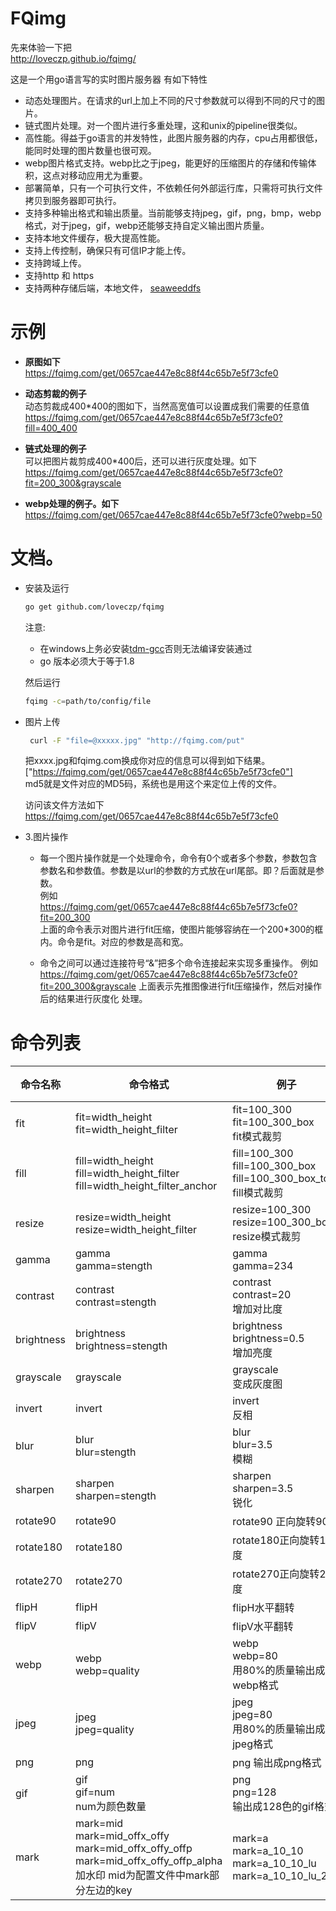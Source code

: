 # FQimg 

先来体验一下把  
http://loveczp.github.io/fqimg/

这是一个用go语言写的实时图片服务器
有如下特性
* 动态处理图片。在请求的url上加上不同的尺寸参数就可以得到不同的尺寸的图片。
* 链式图片处理。对一个图片进行多重处理，这和unix的pipeline很类似。
* 高性能。得益于go语言的并发特性，此图片服务器的内存，cpu占用都很低，能同时处理的图片数量也很可观。
* webp图片格式支持。webp比之于jpeg，能更好的压缩图片的存储和传输体积，这点对移动应用尤为重要。
* 部署简单，只有一个可执行文件，不依赖任何外部运行库，只需将可执行文件拷贝到服务器即可执行。
* 支持多种输出格式和输出质量。当前能够支持jpeg，gif，png，bmp，webp格式，对于jpeg，gif，webp还能够支持自定义输出图片质量。
* 支持本地文件缓存，极大提高性能。
* 支持上传控制，确保只有可信IP才能上传。
* 支持跨域上传。
* 支持http 和 https
* 支持两种存储后端，本地文件， [seaweeddfs](https://github.com/chrislusf/seaweedfs)

# 示例 
* **原图如下**  
https://fqimg.com/get/0657cae447e8c88f44c65b7e5f73cfe0

* **动态剪裁的例子**  
动态剪裁成400*400的图如下，当然高宽值可以设置成我们需要的任意值  
https://fqimg.com/get/0657cae447e8c88f44c65b7e5f73cfe0?fill=400_400

* **链式处理的例子**  
可以把图片裁剪成400*400后，还可以进行灰度处理。如下  
https://fqimg.com/get/0657cae447e8c88f44c65b7e5f73cfe0?fit=200_300&grayscale

* **webp处理的例子。如下**  
https://fqimg.com/get/0657cae447e8c88f44c65b7e5f73cfe0?webp=50





# 文档。 
* 安装及运行 
    ```bash
    go get github.com/loveczp/fqimg
    ```
    注意:
    * 在windows上务必安装<a href="http://tdm-gcc.tdragon.net/download">tdm-gcc</a>否则无法编译安装通过
    * go 版本必须大于等于1.8

    然后运行
    ```bash
    fqimg -c=path/to/config/file
    ```

* 图片上传 
   ```bash
    curl -F "file=@xxxxx.jpg" "http://fqimg.com/put"
   ```
    把xxxx.jpg和fqimg.com换成你对应的信息可以得到如下结果。  
    ["https://fqimg.com/get/0657cae447e8c88f44c65b7e5f73cfe0"]  
    md5就是文件对应的MD5码，系统也是用这个来定位上传的文件。

    访问该文件方法如下
    https://fqimg.com/get/0657cae447e8c88f44c65b7e5f73cfe0



* 3.图片操作 
    * 每一个图片操作就是一个处理命令，命令有0个或者多个参数，参数包含参数名和参数值。参数是以url的参数的方式放在url尾部。即？后面就是参数。  
    例如  
    https://fqimg.com/get/0657cae447e8c88f44c65b7e5f73cfe0?fit=200_300  
    上面的命令表示对图片进行fit压缩，使图片能够容纳在一个200*300的框内。命令是fit。对应的参数是高和宽。

    * 命令之间可以通过连接符号“&”把多个命令连接起来实现多重操作。
    例如  
    https://fqimg.com/get/0657cae447e8c88f44c65b7e5f73cfe0?fit=200_300&grayscale
    上面表示先推图像进行fit压缩操作，然后对操作后的结果进行灰度化 处理。




# 命令列表

| 命令名称  |  命令格式 | 例子  | 结果  |
|---|---|---|---|
|fit|fit=width_height<br>fit=width_height_filter|        fit=100_300<br/>fit=100_300_box<br> fit模式裁剪|![](http://fqimg.com/get/0657cae447e8c88f44c65b7e5f73cfe0?fit=150_150) |
|       fill|        fill=width_height<br>fill=width_height_filter<br>fill=width_height_filter_anchor|        fill=100_300<br/>fill=100_300_box<br/>fill=100_300_box_top<br>fill模式裁剪|        ![](http://fqimg.com/get/0657cae447e8c88f44c65b7e5f73cfe0?fill=150_150) |
|       resize|        resize=width_height<br>resize=width_height_filter|        resize=100_300<br/>resize=100_300_box<br>  resize模式裁剪|![](http://fqimg.com/get/0657cae447e8c88f44c65b7e5f73cfe0?resize=150_150) |
|       gamma|        gamma<br>gamma=stength|        gamma<br>gamma=234|        ![](http://fqimg.com/get/0657cae447e8c88f44c65b7e5f73cfe0?fill=150_150&gamma=10) |
|       contrast|        contrast<br>contrast=stength|        contrast<br>contrast=20<br> 增加对比度|    ![](http://fqimg.com/get/0657cae447e8c88f44c65b7e5f73cfe0?fill=150_150&contrast=120) |
|       brightness|        brightness<br>brightness=stength|         brightness<br>brightness=0.5<br>增加亮度 |    ![](http://fqimg.com/get/0657cae447e8c88f44c65b7e5f73cfe0?fill=150_150&brightness=38) |
|       grayscale|        grayscale|        grayscale<br>变成灰度图 |    ![](http://fqimg.com/get/0657cae447e8c88f44c65b7e5f73cfe0?fill=150_150&grayscale) |
|       invert|        invert|        invert<br>反相 |    ![](http://fqimg.com/get/0657cae447e8c88f44c65b7e5f73cfe0?fill=150_150&invert) |
|       blur|        blur<br>blur=stength|        blur<br>blur=3.5<br>模糊|    ![](http://fqimg.com/get/0657cae447e8c88f44c65b7e5f73cfe0?fill=150_150&blur=3.5) |
|       sharpen|        sharpen<br>sharpen=stength|        sharpen<br>sharpen=3.5<br>锐化|    ![](http://fqimg.com/get/0657cae447e8c88f44c65b7e5f73cfe0?fill=150_150&sharpen=65) |
|       rotate90|        rotate90|        rotate90 正向旋转90度 |    ![](http://fqimg.com/get/0657cae447e8c88f44c65b7e5f73cfe0?fill=150_150&rotate90) |
|       rotate180|        rotate180|        rotate180正向旋转180度|    ![](http://fqimg.com/get/0657cae447e8c88f44c65b7e5f73cfe0?fill=150_150&rotate180) |
|       rotate270|        rotate270|        rotate270正向旋转270度|    ![](http://fqimg.com/get/0657cae447e8c88f44c65b7e5f73cfe0?fill=150_150&rotate270) |
|       flipH|        flipH|        flipH水平翻转|    ![](http://fqimg.com/get/0657cae447e8c88f44c65b7e5f73cfe0?fill=150_150&flipH) |
|       flipV|        flipV|        flipV水平翻转|    ![](http://fqimg.com/get/0657cae447e8c88f44c65b7e5f73cfe0?fill=150_150&flipV) |
|       webp|        webp<br>webp=quality|         webp<br>webp=80<br/>用80%的质量输出成webp格式|    ![](http://fqimg.com/get/0657cae447e8c88f44c65b7e5f73cfe0?fill=150_150&webp=80) |
|       jpeg|        jpeg<br>jpeg=quality|        jpeg<br>jpeg=80<br/>用80%的质量输出成jpeg格式|    ![](http://fqimg.com/get/0657cae447e8c88f44c65b7e5f73cfe0?fill=150_150&jpeg=80) |
|       png|        png|        png 输出成png格式|    ![](http://fqimg.com/get/0657cae447e8c88f44c65b7e5f73cfe0?fill=150_150&png) |
|       gif|        gif<br>gif=num<br>num为颜色数量|        png<br>png=128<br> 输出成128色的gif格式|    ![](http://fqimg.com/get/0657cae447e8c88f44c65b7e5f73cfe0?fill=150_150&gif=64) |
|       mark|        mark=mid<br>mark=mid_offx_offy<br>mark=mid_offx_offy_offp<br>mark=mid_offx_offy_offp_alpha<br>加水印 mid为配置文件中mark部分左边的key|        mark=a<br>mark=a_10_10<br>mark=a_10_10_lu<br>mark=a_10_10_lu_255|    ![](http://fqimg.com/get/0657cae447e8c88f44c65b7e5f73cfe0?fill=150_151&mark=a) |
